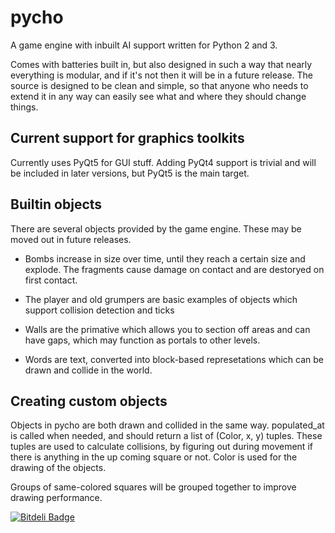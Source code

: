 pycho
=====

A game engine with inbuilt AI support written for Python 2 and 3.

Comes with batteries built in, but also designed in such a way that nearly everything is modular, and if it's not then it will be in a future release. The source is designed to be clean and simple, so that anyone who needs to extend it in any way can easily see what and where they should change things.

Current support for graphics toolkits
-------------------------------------

Currently uses PyQt5 for GUI stuff. Adding PyQt4 support is trivial and will be included in later versions, but PyQt5 is the main target. 

Builtin objects
----------------

There are several objects provided by the game engine. These may be moved out in future releases. 

- Bombs increase in size over time, until they reach a certain size and explode. The fragments cause damage on contact and are destoryed on first contact.

- The player and old grumpers are basic examples of objects which support collision detection and ticks

- Walls are the primative which allows you to section off areas and can have gaps, which may function as portals to other levels.

- Words are text, converted into block-based represetations which can be drawn and collide in the world.


Creating custom objects
-----------------------

Objects in pycho are both drawn and collided in the same way. populated_at is called when needed, and should return a list of (Color, x, y) tuples. These tuples are used to calculate collisions, by figuring out during movement if there is anything in the up coming square or not. Color is used for the drawing of the objects.

Groups of same-colored squares will be grouped together to improve drawing performance. 

[![Bitdeli Badge](https://d2weczhvl823v0.cloudfront.net/eeue56/pycho/trend.png)](https://bitdeli.com/free "Bitdeli Badge")

